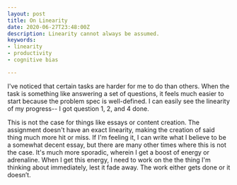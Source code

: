 ```yaml
---
layout: post
title: On Linearity
date: 2020-06-27T23:48:00Z
description: Linearity cannot always be assumed.
keywords:
- linearity
- productivity
- cognitive bias

---
```

I've noticed that certain tasks are harder for me to do than others. When the task is something like answering a set of questions, it feels much easier to start because the problem spec is well-defined. I can easily see the linearity of my progress-- I got question 1, 2, and 4 done.

This is not the case for things like essays or content creation. The assignment doesn't have an exact linearity, making the creation of said thing much more hit or miss. If I'm feeling it, I can write what I believe to be a somewhat decent essay, but there are many other times where this is not the case. It's much more sporadic, wherein I get a boost of energy or adrenaline. When I get this energy, I need to work on the the thing I'm thinking about immediately, lest it fade away. The work either gets done or it doesn’t.